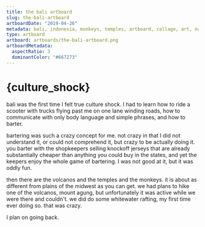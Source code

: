 ```yaml
---
title: the bali artboard
slug: the-bali-artboard
artboardDate: "2019-04-26"
metadata: bali, indonesia, monkeys, temples, artboard, collage, art, nature
type: artboard
artboard: artboards/the-bali-artboard.png
artboardMetadata:
  aspectRatio: 3
  dominantColor: "#667273"
---
```


# {culture_shock}
bali was the first time I felt true culture shock. I had to learn how to ride a scooter with trucks flying past me on one lane winding roads, how to communicate with only body language and simple phrases, and how to barter.

bartering was such a crazy concept for me. not crazy in that I did not understand it, or could not comprehend it, but crazy to be actually doing it. you barter with the shopkeepers selling knockoff jerseys that are already substantially cheaper than anything you could buy in the states, and yet the keepers enjoy the whole game of bartering. I was not good at it, but it was oddly fun.

then there are the volcanos and the temples and the monkeys. it is about as different from plains of the midwest as you can get. we had plans to hike one of the volcanos, mount agung, but unfortunately it was active while we were there and couldn't. we did do some whitewater rafting, my first time ever doing so. that was crazy.

I plan on going back. 
